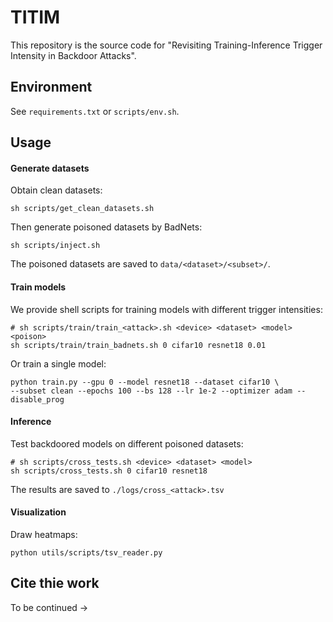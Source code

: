 # TITIM

This repository is the source code for "Revisiting Training-Inference Trigger Intensity in Backdoor Attacks".



## Environment

See `requirements.txt` or `scripts/env.sh`.



## Usage

#### Generate datasets

Obtain clean datasets: 

 ```shell
 sh scripts/get_clean_datasets.sh
 ```

Then generate poisoned datasets by BadNets:

```shell
sh scripts/inject.sh
```

The poisoned datasets are saved to `data/<dataset>/<subset>/`.



#### Train models

We provide shell scripts for training models with different trigger intensities: 

```shell
# sh scripts/train/train_<attack>.sh <device> <dataset> <model> <poison>
sh scripts/train/train_badnets.sh 0 cifar10 resnet18 0.01
```

Or train a single model:

```shell
python train.py --gpu 0 --model resnet18 --dataset cifar10 \
--subset clean --epochs 100 --bs 128 --lr 1e-2 --optimizer adam --disable_prog
```



#### Inference

Test backdoored models on different poisoned datasets:

```shell
# sh scripts/cross_tests.sh <device> <dataset> <model>
sh scripts/cross_tests.sh 0 cifar10 resnet18
```

The results are saved to `./logs/cross_<attack>.tsv`



#### Visualization

Draw heatmaps:

```shell
python utils/scripts/tsv_reader.py
```











## Cite thie work

To be continued $\rightarrow$